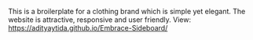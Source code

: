 This is a broilerplate for a clothing brand which is simple yet elegant. The website is attractive, responsive and user friendly.
View: https://adityaytida.github.io/Embrace-Sideboard/
